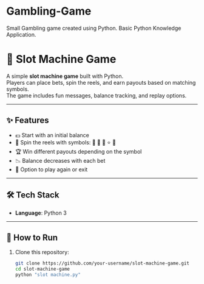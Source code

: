 # Gambling-Game
Small Gambling game created using Python. Basic Python Knowledge Application. 

# 🎰 Slot Machine Game

A simple **slot machine game** built with Python.  
Players can place bets, spin the reels, and earn payouts based on matching symbols.  
The game includes fun messages, balance tracking, and replay options.  

---

## ✨ Features
- 💵 Start with an initial balance  
- 🎡 Spin the reels with symbols: 🍒 🍉 🔔 ⭐ 🍌  
- 🏆 Win different payouts depending on the symbol  
- 📉 Balance decreases with each bet  
- 🔄 Option to play again or exit  

---

## 🛠️ Tech Stack
- **Language**: Python 3  

---

## 🚀 How to Run
1. Clone this repository:
   ```bash
   git clone https://github.com/your-username/slot-machine-game.git
   cd slot-machine-game
   python "slot machine.py"

